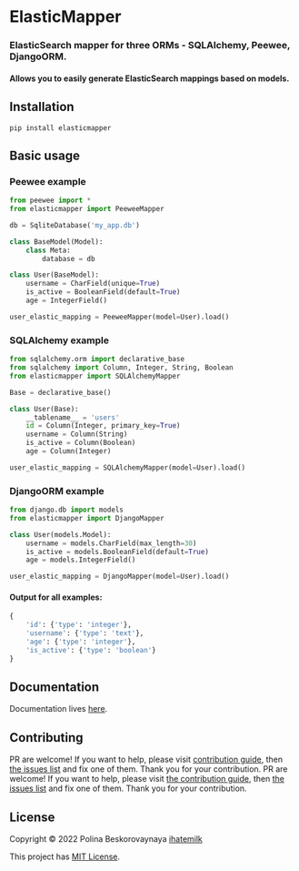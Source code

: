 # ElasticMapper
### ElasticSearch mapper for three ORMs - SQLAlchemy, Peewee, DjangoORM.
#### Allows you to easily generate ElasticSearch mappings based on models.

## Installation

```pip install elasticmapper```

## Basic usage
### Peewee example
```python
from peewee import *
from elasticmapper import PeeweeMapper

db = SqliteDatabase('my_app.db')

class BaseModel(Model):
    class Meta:
        database = db

class User(BaseModel):
    username = CharField(unique=True)
    is_active = BooleanField(default=True)
    age = IntegerField()

user_elastic_mapping = PeeweeMapper(model=User).load()
```

### SQLAlchemy example

```python
from sqlalchemy.orm import declarative_base
from sqlalchemy import Column, Integer, String, Boolean
from elasticmapper import SQLAlchemyMapper

Base = declarative_base()

class User(Base):
    __tablename__ = 'users'
    id = Column(Integer, primary_key=True)
    username = Column(String)
    is_active = Column(Boolean)
    age = Column(Integer)

user_elastic_mapping = SQLAlchemyMapper(model=User).load()
```

### DjangoORM example

```python
from django.db import models
from elasticmapper import DjangoMapper

class User(models.Model):
    username = models.CharField(max_length=30)
    is_active = models.BooleanField(default=True)
    age = models.IntegerField()

user_elastic_mapping = DjangoMapper(model=User).load()
```

#### Output for all examples: 

```python
{
    'id': {'type': 'integer'},
    'username': {'type': 'text'},
    'age': {'type': 'integer'},
    'is_active': {'type': 'boolean'}
}
```

## Documentation

Documentation lives [here](https://elasticmapper.readthedocs.io/en/latest/).

## Contributing

PR are welcome! If you want to help, please visit [contribution guide](https://github.com/nomilkinmyhome/elasticmapper/blob/main/CONTRIBUTION_GUIDE.md), then [the issues list](https://github.com/nomilkinmyhome/elasticmapper/issues) and fix one of them. Thank you for your contribution.
PR are welcome! If you want to help, please visit [the contribution guide](https://github.com/nomilkinmyhome/elasticmapper/blob/main/CONTRIBUTION_GUIDE.md), then [the issues list](https://github.com/nomilkinmyhome/elasticmapper/issues) and fix one of them. Thank you for your contribution.

## License 

Copyright © 2022 Polina Beskorovaynaya [ihatemilk](https://github.com/nomilkinmyhome)

This project has [MIT License](https://github.com/nomilkinmyhome/elasticmapper/blob/main/LICENSE).

